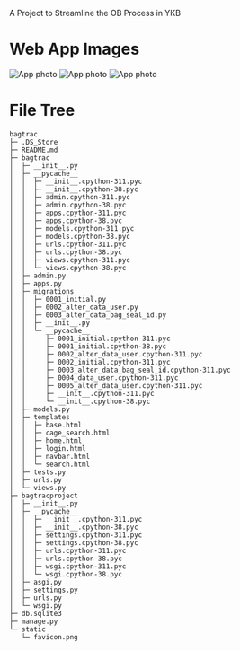 A Project to Streamline the OB Process in YKB

# Web App Images
![App photo](https://github.com/mrrobot620/bagtrac/assets/89240367/720cf4e0-c669-438f-9f68-8e776374ba4b)
![App photo](https://github.com/mrrobot620/bagtrac/assets/89240367/433e04b0-6c30-4827-9d69-d2a3932e22c8)
![App photo](https://github.com/mrrobot620/bagtrac/assets/89240367/5ca79909-2629-442f-b9a5-2ef8e697e751)


# File Tree
```
bagtrac
├─ .DS_Store
├─ README.md
├─ bagtrac
│  ├─ __init__.py
│  ├─ __pycache__
│  │  ├─ __init__.cpython-311.pyc
│  │  ├─ __init__.cpython-38.pyc
│  │  ├─ admin.cpython-311.pyc
│  │  ├─ admin.cpython-38.pyc
│  │  ├─ apps.cpython-311.pyc
│  │  ├─ apps.cpython-38.pyc
│  │  ├─ models.cpython-311.pyc
│  │  ├─ models.cpython-38.pyc
│  │  ├─ urls.cpython-311.pyc
│  │  ├─ urls.cpython-38.pyc
│  │  ├─ views.cpython-311.pyc
│  │  └─ views.cpython-38.pyc
│  ├─ admin.py
│  ├─ apps.py
│  ├─ migrations
│  │  ├─ 0001_initial.py
│  │  ├─ 0002_alter_data_user.py
│  │  ├─ 0003_alter_data_bag_seal_id.py
│  │  ├─ __init__.py
│  │  └─ __pycache__
│  │     ├─ 0001_initial.cpython-311.pyc
│  │     ├─ 0001_initial.cpython-38.pyc
│  │     ├─ 0002_alter_data_user.cpython-311.pyc
│  │     ├─ 0002_initial.cpython-311.pyc
│  │     ├─ 0003_alter_data_bag_seal_id.cpython-311.pyc
│  │     ├─ 0004_data_user.cpython-311.pyc
│  │     ├─ 0005_alter_data_user.cpython-311.pyc
│  │     ├─ __init__.cpython-311.pyc
│  │     └─ __init__.cpython-38.pyc
│  ├─ models.py
│  ├─ templates
│  │  ├─ base.html
│  │  ├─ cage_search.html
│  │  ├─ home.html
│  │  ├─ login.html
│  │  ├─ navbar.html
│  │  └─ search.html
│  ├─ tests.py
│  ├─ urls.py
│  └─ views.py
├─ bagtracproject
│  ├─ __init__.py
│  ├─ __pycache__
│  │  ├─ __init__.cpython-311.pyc
│  │  ├─ __init__.cpython-38.pyc
│  │  ├─ settings.cpython-311.pyc
│  │  ├─ settings.cpython-38.pyc
│  │  ├─ urls.cpython-311.pyc
│  │  ├─ urls.cpython-38.pyc
│  │  ├─ wsgi.cpython-311.pyc
│  │  └─ wsgi.cpython-38.pyc
│  ├─ asgi.py
│  ├─ settings.py
│  ├─ urls.py
│  └─ wsgi.py
├─ db.sqlite3
├─ manage.py
└─ static
   └─ favicon.png

```